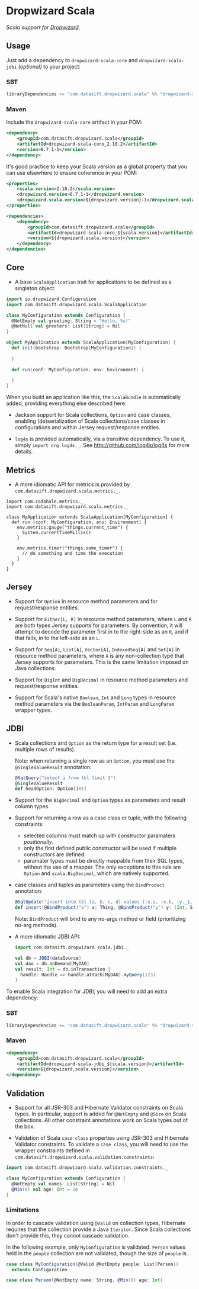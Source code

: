 Dropwizard Scala
================

*Scala support for [Dropwizard](http://dropwizard.io).*

Usage
-----

Just add a dependency to `dropwizard-scala-core` and `dropwizard-scala-jdbi` _(optional)_ to your project:

### SBT

```scala
libraryDependencies += "com.datasift.dropwizard.scala" %% "dropwizard-scala-core" % "0.7.1-1"
```

### Maven

Include the `dropwizard-scala-core` artifact in your POM:

```xml
<dependency>
    <groupId>com.datasift.dropwizard.scala</groupId>
    <artifactId>dropwizard-scala-core_2.10.2</artifactId>
    <version>0.7.1-1</version>
</dependency>
```

It's good practice to keep your Scala version as a global property that you
can use elsewhere to ensure coherence in your POM:

```xml
<properties>
    <scala.version>2.10.2</scala.version>
    <dropwizard.version>0.7.1-1</dropwizard.version>
    <dropwizard.scala.version>${dropwizard.version}-1</dropwizard.scala.version>
</properties>

<dependencies>
    <dependency>
        <groupId>com.datasift.dropwizard.scala</groupId>
        <artifactId>dropwizard-scala-core_${scala.version}</artifactId>
        <version>${dropwizard.scala.version}</version>
    </dependency>
</dependencies>
``` 

Core
----

  * A base `ScalaApplication` trait for applications to be defined as
    a singleton object:

  ```scala
  import io.dropwizard.Configuration
  import com.datasift.dropwizard.scala.ScalaApplication
  
  class MyConfiguration extends Configuration {
    @NotEmpty val greeting: String = "Hello, %s!"
    @NotNull val greeters: List[String] = Nil
  }

  object MyApplication extends ScalaApplication[MyConfiguration] {
    def init(bootstrap: Bootstrap[MyConfiguration]) {
      
    }

    def run(conf: MyConfiguration, env: Environment) {

    }
  }
  ```
  
  When you build an application like this, the `ScalaBundle` is automatically
  added, providing everything else described here.

  * Jackson support for Scala collections, `Option` and case classes, 
    enabling (de)serialization of Scala collections/case classes in 
    configurations and within Jersey request/response entities.

  * `log4s` is provided automatically, via a transitive dependency. To use it,
    simply `import org.log4s._`. See http://github.com/log4s/log4s for more
    details.

Metrics
-------

  * A more idiomatic API for metrics is provided by `com.datasift.dropwizard.scala.metrics._`.
  
```
import com.codahale.metrics._
import com.datasift.dropwizard.scala.metrics._

class MyApplication extends ScalaApplication[MyConfiguration] {
  def run (conf: MyConfiguration, env: Environment) {
    env.metrics.gauge("things.current_time") {
      System.currentTimeMillis()
    }
    
    env.metrics.timer("things.some_timer") {
      // do something and time the execution
    }
  }
}

```

Jersey
------

  * Support for `Option` in resource method parameters and for request/response
    entities.

  * Support for `Either[L, R]` in resource method parameters, where `L` and `R`
    are both types Jersey supports for parameters. By convention, it will
    attempt to decode the parameter first in to the right-side as an `R`, and if
    that fails, in to the left-side as an `L`.

  * Support for `Seq[A]`, `List[A]`, `Vector[A]`, `IndexedSeq[A]` and `Set[A]`
    in resource method parameters, where `A` is any non-collection type that
    Jersey supports for parameters. This is the same limitation imposed on Java
    collections.

  * Support for `BigInt` and `BigDecimal` in resource method parameters and
    request/response entities.

  * Support for Scala's native `Boolean`, `Int` and `Long` types in resource
    method parameters via the `BooleanParam`, `IntParam` and `LongParam` wrapper
    types.

JDBI
----

  * Scala collections and `Option` as the return type for a result set (i.e. 
    multiple rows of results).

    Note: when returning a single row as an `Option`, you must use the
    `@SingleValueResult` annotation:

    ```scala
    @SqlQuery("select i from tbl limit 1")
    @SingleValueResult
    def headOption: Option[Int]
    ```

  * Support for the `BigDecimal` and `Option` types as parameters and result 
    column types.

  * Support for returning a row as a case class or tuple, with the following
    constraints:

      * selected columns must match up with constructor paramaters
        _positionally_.
      * only the first defined public constructor will be used if multiple
        constructors are defined.
      * paramater types must be directly mappable from their SQL types,
        without the use of a mapper. The only exceptions to this rule are
        `Option` and `scala.BigDecimal`, which are natively supported.

  * case classes and tuples as parameters using the `BindProduct` annotation:
    
    ```scala
    @SqlUpdate("insert into tbl (a, b, c, d) values (:x.a, :x.b, :y._1, :y._2)")
    def insert(@BindProduct("x") x: Thing, @BindProduct("y") y: (Int, String))
    ```

    Note: `BindProduct` will bind to any no-args method or field (prioritizing
    no-arg methods).

  * A more idiomatic JDBI API:

    ```scala
    import com.datasift.dropwizard.scala.jdbi._
    
    val db = JDBI(dataSource)
    val dao = db.onDemand[MyDAO]
    val result: Int = db.inTransaction {
      handle: Handle => handle.attach[MyDAO].myQuery(123)
    }
    ```

To enable Scala integration for JDBI, you will need to add an extra dependency:

### SBT

```scala
libraryDependencies += "com.datasift.dropwizard.scala" %% "dropwizard-scala-jdbi" % "0.7.1-1"
```

### Maven

```xml
<dependency>
    <groupId>com.datasift.dropwizard.scala</groupId>
    <artifactId>dropwizard-scala-jdbi_${scala.version}</artifactId>
    <version>${dropwizard.scala.version}</version>
</dependency>
```

Validation
----------

  * Support for all JSR-303 and Hibernate Validator constraints on Scala types.
    In particular, support is added for `@NotEmpty` and `@Size` on Scala 
    collections. All other constraint annotations work on Scala types out of 
    the box.

  * Validation of Scala `case class` properties using JSR-303 and Hibernate 
    Validator constraints. To validate a `case class`, you will need to use the
    wrapper constraints defined in `com.datasift.dropwizard.scala.validation.constraints`:
    
  ```scala
  import com.datasift.dropwizard.scala.validation.constraints._
  
  class MyConfiguration extends Configuration {
    @NotEmpty val names: List[String] = Nil
    @Min(0) val age: Int = 20
  }
  ```

### Limitations

In order to cascade validation using `@Valid` on collection types, Hibernate 
requires that the collection provide a Java `Iterator`. Since Scala collections
don't provide this, they cannot cascade validation.

In the following example, only `MyConfiguration` is validated. `Person` values
held in the `people` collection are not validated, though the size of `people` 
is.

```scala
case class MyConfiguration(@Valid @NotEmpty people: List[Person]) 
  extends Configuration

case class Person(@NotEmpty name: String, @Min(0) age: Int)
```

